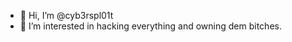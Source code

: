 - 👋 Hi, I’m @cyb3rspl01t
- 👀 I’m interested in hacking everything and owning dem bitches.

<!---
cyb3rspl01t/cyb3rspl01t is a ✨ special ✨ repository because its `README.md` (this file) appears on your GitHub profile.
You can click the Preview link to take a look at your changes.
--->

